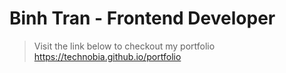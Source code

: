 # Binh Tran - Frontend Developer

> Visit the link below to checkout my portfolio
https://technobia.github.io/portfolio

